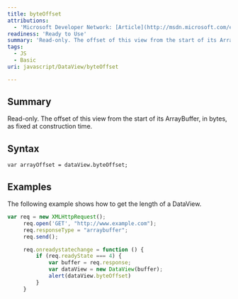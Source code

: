 ```yaml
---
title: byteOffset
attributions:
  - 'Microsoft Developer Network: [Article](http://msdn.microsoft.com/en-us/library/ie/br212912(v=vs.94).aspx)'
readiness: 'Ready to Use'
summary: 'Read-only. The offset of this view from the start of its ArrayBuffer, in bytes, as fixed at construction time.'
tags:
  - JS
  - Basic
uri: javascript/DataView/byteOffset

---
```

## Summary

Read-only. The offset of this view from the start of its ArrayBuffer, in bytes, as fixed at construction time.

## Syntax

    var arrayOffset = dataView.byteOffset;

## Examples

The following example shows how to get the length of a DataView.

``` js
var req = new XMLHttpRequest();
     req.open('GET', "http://www.example.com");
     req.responseType = "arraybuffer";
     req.send();

     req.onreadystatechange = function () {
         if (req.readyState === 4) {
             var buffer = req.response;
             var dataView = new DataView(buffer);
             alert(dataView.byteOffset)
         }
     }
```

